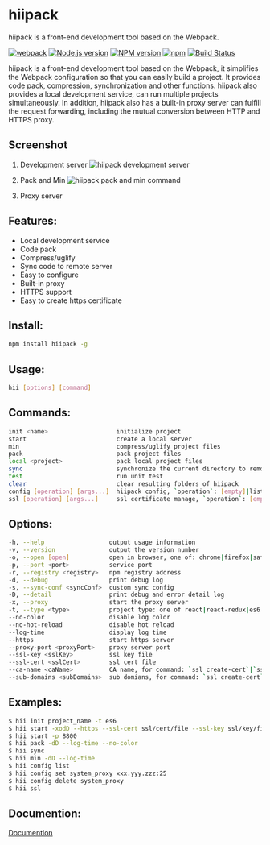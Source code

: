 # hiipack

hiipack is a front-end development tool based on the Webpack.

[![webpack](https://img.shields.io/badge/hiipack-%20based%20on%20webpack%20-green.svg?style=flat)](https://webpack.github.io/)
[![Node.js version](https://img.shields.io/badge/node-%3E%3D0.12.7-orange.svg)](https://nodejs.org/)
[![NPM version](https://img.shields.io/npm/v/hiipack.svg?style=flat)](https://www.npmjs.org/package/hiipack)
[![npm](https://img.shields.io/npm/dm/hiipack.svg)](https://www.npmjs.com/package/hiipack)
[![Build Status](https://travis-ci.org/zdying/hiipack.svg?branch=master)](https://travis-ci.org/zdying/hiipack)

hiipack is a front-end development tool based on the Webpack, it simplifies the Webpack configuration so that you can easily build a project.
It provides code pack, compression, synchronization and other functions.
hiipack also provides a local development service, can run multiple projects simultaneously.
In addition, hiipack also has a built-in proxy server can fulfill the request forwarding, 
including the mutual conversion between HTTP and HTTPS proxy.

## Screenshot
    
1. Development server
![hiipack development server](http://i.imgur.com/0cMSrm0.gif)

2. Pack and Min
![hiipack pack and min command](http://i.imgur.com/ilvd35M.gif)

3. Proxy server

## Features:

* Local development service
* Code pack
* Compress/uglify
* Sync code to remote server
* Easy to configure
* Built-in proxy
* HTTPS support
* Easy to create https certificate

## Install:

```bash
npm install hiipack -g
```

## Usage: 
    
```bash
hii [options] [command]
``` 
  
## Commands:
  
```bash
init <name>                   initialize project
start                         create a local server
min                           compress/uglify project files
pack                          pack project files
local <project>               pack local project files
sync                          synchronize the current directory to remote server
test                          run unit test
clear                         clear resulting folders of hiipack
config [operation] [args...]  hiipack config, `operation`: [empty]|list|set|delete
ssl [operation] [args...]     ssl certificate manage, `operation`: [empty]|create-root-ca|ssl-path
```
  
## Options:
  
```bash
-h, --help                  output usage information
-v, --version               output the version number
-o, --open [open]           open in browser, one of: chrome|firefox|safari|opera
-p, --port <port>           service port
-r, --registry <registry>   npm registry address
-d, --debug                 print debug log
-s, --sync-conf <syncConf>  custom sync config
-D, --detail                print debug and error detail log
-x, --proxy                 start the proxy server
-t, --type <type>           project type: one of react|react-redux|es6|vue|normal|empty
--no-color                  disable log color
--no-hot-reload             disable hot reload
--log-time                  display log time
--https                     start https server
--proxy-port <proxyPort>    proxy server port
--ssl-key <sslKey>          ssl key file
--ssl-cert <sslCert>        ssl cert file
--ca-name <caName>          CA name, for command: `ssl create-cert`|`ssl create-root-ca`
--sub-domains <subDomains>  sub domians, for command: `ssl create-cert`
```
  
  
## Examples:

```bash
$ hii init project_name -t es6
$ hii start -xodD --https --ssl-cert ssl/cert/file --ssl-key ssl/key/file
$ hii start -p 8800
$ hii pack -dD --log-time --no-color
$ hii sync
$ hii min -dD --log-time
$ hii config list
$ hii config set system_proxy xxx.yyy.zzz:25
$ hii config delete system_proxy
$ hii ssl
```

## Documention:

  [Documention](https://zdying.gitbooks.io/hiipack_doc/content/)